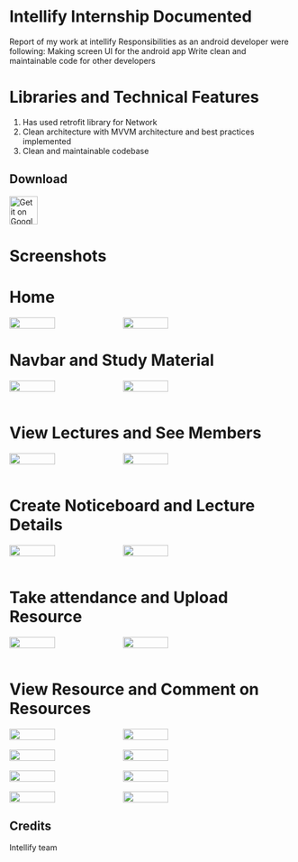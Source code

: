 # Intellify Internship Documented
Report of my work at intellify
Responsibilities as an android developer were following:
Making screen UI for the android app
Write clean and maintainable code for other developers


# Libraries and Technical Features
1. Has used retrofit library for Network
2. Clean architecture with MVVM architecture and best practices implemented
3. Clean and maintainable codebase


## Download
<a href="https://play.google.com/store/apps/details?id=com.Intellify.solveapp2">
<img alt="Get it on Google Play" src="https://play.google.com/intl/en_us/badges/images/apps/en-play-badge.png" height="50px"/></a>

# Screenshots
<h1>Home </h1>
<div style="display:flex;" >
<img src="screenshot/1.png" width="40%"/>
<img src="screenshot/2.png" width="40%"/>
</div>
<h1>Navbar and Study Material </h1>
<div style="display:flex;" >
<img src="screenshot/3.png" width="40%"/>
<img src="screenshot/4.png" width="40%" />
</div>

<br>
<h1>View Lectures and See Members</h1>
<div style="display:flex;" >
<img src="screenshot/5.png" width="40%"/>
<img src="screenshot/6.png" width="40%" />
</div>

<br>
<h1>Create Noticeboard and Lecture Details</h1>
<div style="display:flex;" >
<img src="screenshot/7.png" width="40%"/>
<img src="screenshot/8.png" width="40%" />
</div>

<br>
<h1>Take attendance and Upload Resource</h1>
<div style="display:flex;" >
<img src="screenshot/9.png" width="40%"/>
<img src="screenshot/10.png" width="40%" />
</div>

<br>
<h1>View Resource and Comment on Resources</h1>
<div style="display:flex;" >
<img src="screenshot/11.png" width="40%"/>
<img src="screenshot/12.png" width="40%" />
</div>

<br>
<div style="display:flex;" >
<img src="screenshot/13.png" width="40%"/>
<img src="screenshot/14.png" width="40%" />
</div>

<br>
<div style="display:flex;" >
<img src="screenshot/15.png" width="40%"/>
<img src="screenshot/16.png" width="40%" />
</div>

<br>
<div style="display:flex;" >
<img src="screenshot/17.png" width="40%"/>
<img src="screenshot/18.png" width="40%" />
</div>

## Credits
Intellify team

